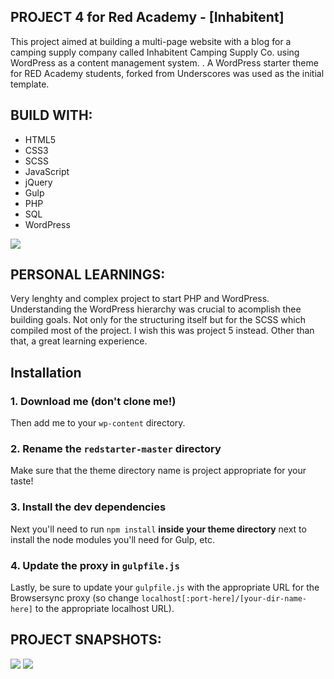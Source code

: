## PROJECT 4 for Red Academy - [Inhabitent]

This project aimed at building a multi-page website with a blog for a camping supply company called Inhabitent Camping Supply Co. using WordPress as a content management system. . A WordPress starter theme for RED Academy students, forked from Underscores was used as the initial template.

## BUILD WITH:

- HTML5
- CSS3
- SCSS
- JavaScript
- jQuery
- Gulp
- PHP
- SQL
- WordPress

<img src="https://user-images.githubusercontent.com/43591615/63216996-362cc380-c0f3-11e9-9d2a-9b7e61151b33.png">

## PERSONAL LEARNINGS:

Very lenghty and complex project to start PHP and WordPress. Understanding the WordPress hierarchy was crucial to acomplish thee building goals. Not only for the structuring itself but for the SCSS which compiled most of the project. I wish this was project 5 instead. Other than that, a great learning experience.  

## Installation

### 1. Download me (don't clone me!)

Then add me to your `wp-content` directory.

### 2. Rename the `redstarter-master` directory

Make sure that the theme directory name is project appropriate for your taste!

### 3. Install the dev dependencies

Next you'll need to run `npm install` **inside your theme directory** next to install the node modules you'll need for Gulp, etc.

### 4. Update the proxy in `gulpfile.js`

Lastly, be sure to update your `gulpfile.js` with the appropriate URL for the Browsersync proxy (so change `localhost[:port-here]/[your-dir-name-here]` to the appropriate localhost URL).

## PROJECT SNAPSHOTS:

  <img src="https://user-images.githubusercontent.com/43591615/63142337-44b59680-bf9e-11e9-8e39-f62b690b9974.png">
  <img src="https://user-images.githubusercontent.com/43591615/63142378-6d3d9080-bf9e-11e9-8c74-b1d7ca4dc7bd.png">